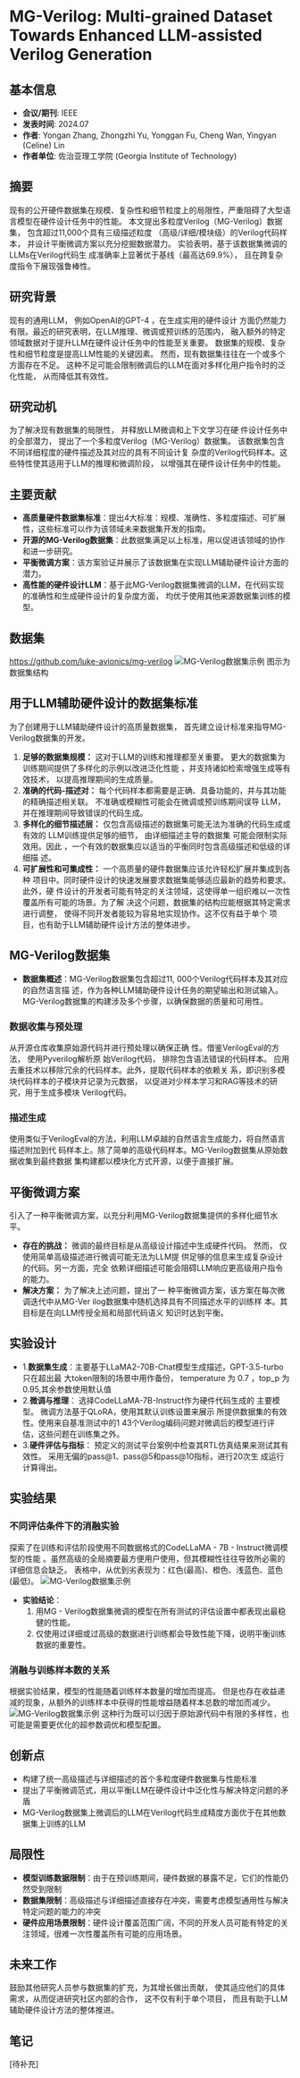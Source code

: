 # MG-Verilog: Multi-grained Dataset Towards Enhanced LLM-assisted Verilog Generation

## 基本信息
- **会议/期刊**: IEEE
- **发表时间**: 2024.07
- **作者**: Yongan Zhang, Zhongzhi Yu, Yonggan Fu, Cheng Wan, Yingyan (Celine) Lin
- **作者单位**: 佐治亚理工学院 (Georgia Institute of Technology)
  
## 摘要
现有的公开硬件数据集在规模、复杂性和细节粒度上的局限性，严重阻碍了大型语言模型在硬件设计任务中的性能。
本文提出多粒度Verilog（MG-Verilog）数据集，
包含超过11,000个具有三级描述粒度
（高级/详细/模块级）的Verilog代码样本，
并设计平衡微调方案以充分挖掘数据潜力。
实验表明，基于该数据集微调的LLMs在Verilog代码生
成准确率上显著优于基线（最高达69.9%），
且在跨复杂度指令下展现强鲁棒性。
## 研究背景
现有的通用LLM， 例如OpenAI的GPT-4 ，在生成实用的硬件设计
方面仍然能力有限。最近的研究表明，在LLM推理、微调或预训练的范围内，
融入额外的特定领域数据对于提升LLM在硬件设计任务中的性能至关重要。
数据集的规模、复杂性和细节粒度是提高LLM性能的关键因素。
然而，现有数据集往往在一个或多个方面存在不足。
这种不足可能会限制微调后的LLM在面对多样化用户指令时的泛化性能，
从而降低其有效性。
## 研究动机
为了解决现有数据集的局限性， 并释放LLM微调和上下文学习在硬
件设计任务中的全部潜力，
提出了一个多粒度Verilog（MG-Verilog）数据集。
该数据集包含不同详细程度的硬件描述及其对应的具有不同设计复
杂度的Verilog代码样本。这些特性使其适用于LLM的推理和微调阶段，
以增强其在硬件设计任务中的性能。
## 主要贡献
- **高质量硬件数据集标准**：提出4大标准：规模、准确性、多粒度描述、可扩展性，这些标准可以作为该领域未来数据集开发的指南。
- **开源的MG-Verilog数据集**：此数据集满足以上标准，用以促进该领域的协作和进一步研究。
- **平衡微调方案**：该方案验证并展示了该数据集在实现LLM辅助硬件设计方面的潜力。
- **高性能的硬件设计LLM**：基于此MG-Verilog数据集微调的LLM，在代码实现的准确性和生成硬件设计的复杂度方面， 
均优于使用其他来源数据集训练的模型。

## 数据集
https://github.com/luke-avionics/mg-verilog
![MG-Verilog数据集示例](figs/fig-1.png " Illustrating the proposed MG-Verilog dataset structure
and examples of varying levels of detail.
")
图示为数据集结构

## 用于LLM辅助硬件设计的数据集标准
为了创建用于LLM辅助硬件设计的高质量数据集，
首先建立设计标准来指导MG-Verilog数据集的开发。
1. **足够的数据集规模：**
这对于LLM的训练和推理都至关重要。
更大的数据集为训练期间提供了多样化的示例以改进泛化性能 
，并支持诸如检索增强生成等有效技术， 以提高推理期间的生成质量。
2. **准确的代码-描述对：**
   每个代码样本都需要是正确、具备功能的，并与其功能的精确描述相关联。
不准确或模糊性可能会在微调或预训练期间误导
LLM， 并在推理期间导致错误的代码生成。
3. **多样化的细节描述层：**
   仅包含高级描述的数据集可能无法为准确的代码生成或有效的
LLM训练提供足够的细节， 由详细描述主导的数据集
可能会限制实际效用。因此 ，一个有效的数据集应以适当的平衡同时包含高级描述和低级的详细描
述。
4. **可扩展性和可集成性：**
   一个高质量的硬件数据集应该允许轻松扩展并集成到各种
项目中。同时硬件设计的快速发展要求数据集能够适应最新的趋势和要求。此外，硬
件设计的开发者可能有特定的关注领域，这使得单一组织难以一次性覆盖所有可能的场景。为了解
决这个问题，数据集的结构应能根据其特定需求进行调整，
使得不同开发者能较为容易地实现协作。这不仅有益于单个
项目，也有助于LLM辅助硬件设计方法的整体进步。

## MG-Verilog数据集
- **数据集概述**：MG-Verilog数据集包含超过11,
000个Verilog代码样本及其对应的自然语言描
述，作为各种LLM辅助硬件设计任务的期望输出和测试输入。
MG-Verilog数据集的构建涉及多个步骤，以确保数据的质量和可用性。

### 数据收集与预处理
从开源仓库收集原始源代码并进行预处理以确保正确
性。借鉴VerilogEval的方法， 使用Pyverilog解析原
始Verilog代码， 排除包含语法错误的代码样本。
应用去重技术以移除冗余的代码样本。此外，提取代码样本的依赖关
系，即识别多模块代码样本的子模块并记录为元数据，
以促进对少样本学习和RAG等技术的研究，用于生成多模块
Verilog代码。
### 描述生成
使用类似于VerilogEval的方法，利用LLM卓越的自然语言生成能力，将自然语言描述附加到代
码样本上。除了简单的高级代码样本。MG-Verilog数据集从原始数据收集到最终数据
集构建都以模块化方式开源，以便于直接扩展。

## 平衡微调方案
引入了一种平衡微调方案，以充分利用MG-Verilog数据集提供的多样化细节水平。
- **存在的挑战：**
微调的最终目标是从高级设计描述中生成硬件代码。
然而， 仅使用简单高级描述进行微调可能无法为LLM提
供足够的信息来生成复杂设计的代码。另一方面，完全
依赖详细描述可能会阻碍LLM响应更高级用户指令的能力。
- **解决方案：** 为了解决上述问题，提出了一
种平衡微调方案，该方案在每次微调迭代中从MG-Ver
ilog数据集中随机选择具有不同描述水平的训练样
本。其目标是在向LLM传授全局和局部代码语义
知识时达到平衡。

## 实验设计
- 1.**数据集生成**：主要基于LLaMA2-70B-Chat模型生成描述，GPT-3.5-turbo只在超出最
大token限制的场景中用作备份， 
temperature 为 0.7 ，top_p 为0.95,其余参数使用默认值
- 2.**微调与推理**：
选择CodeLLaMA-7B-Instruct作为硬件代码生成的
主要模型。
微调方法基于QLoRA，使用其默认训练设置来展示
所提供数据集的有效性。使用来自基准测试中的1
43个Verilog编码问题对微调后的模型进行评
估，这些问题在训练集之外。
- 3.**硬件评估与指标**：
预定义的测试平台案例中检查其RTL仿真结果来测试其有效性。
采用无偏的pass@1、pass@5和pass@10指标，进行20次生
成运行计算得出。
## 实验结果
### 不同评估条件下的消融实验
探索了在训练和评估阶段使用不同数据格式的CodeLLaMA - 7B - Instruct微调模型的性能
。虽然高级的全局摘要最方便用户使用，但其模糊性往往导致所必需的详细信息会缺乏。
表格中，从优到劣表现为：红色(最高)、橙色、浅蓝色、蓝色(最低)。
![MG-Verilog数据集示例](figs/fig-2.png " 三种条件下的性能比较.
")
- **实验结论**：
  1. 用MG - Verilog数据集微调的模型在所有测试的评估设置中都表现出最稳健的性能。
  2. 仅使用过详细或过高级的数据进行训练都会导致性能下降，说明平衡训练数据的重要性。
### 消融与训练样本数的关系
根据实验结果，模型的性能随着训练样本数量的增加而提高。
但是也存在收益递减的现象，从额外的训练样本中获得的性能增益随着样本总数的增加而减少。
![MG-Verilog数据集示例](figs/fig-3.png " 三种条件下训练样本数的增加与通过率.
")
这种行为既可以归因于原始源代码中有限的多样性，也可能是需要更优化的超参数调优和模型配置。
## 创新点
- 构建了统一高级描述与详细描述的首个多粒度硬件数据集与性能标准
- 提出了平衡微调范式，用以平衡LLM在硬件设计中泛化性与解决特定问题的矛盾
- MG-Verilog数据集上微调后的LLM在Verilog代码生成精度方面优于在其他数据集上训练的LLM

## 局限性
- **模型训练数据限制**：由于在预训练期间，硬件数据的暴露不足，它们的性能仍然受到限制
- **数据集限制**：高级描述与详细描述直接存在冲突，需要考虑模型通用性与解决特定问题的能力的冲突
- **硬件应用场景限制**：硬件设计覆盖范围广阔，不同的开发人员可能有特定的关注领域，很难一次性覆盖所有可能的应用场景。

## 未来工作
鼓励其他研究人员参与数据集的扩充，为其增长做出贡献，
使其适应他们的具体需求，从而促进研究社区内部的合作， 
这不仅有利于单个项目， 而且有助于LLM辅助硬件设计方法的整体推进。
## 笔记
[待补充]